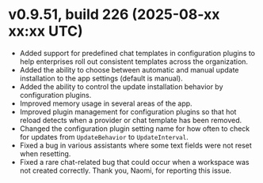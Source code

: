# v0.9.51, build 226 (2025-08-xx xx:xx UTC)
- Added support for predefined chat templates in configuration plugins to help enterprises roll out consistent templates across the organization.
- Added the ability to choose between automatic and manual update installation to the app settings (default is manual).
- Added the ability to control the update installation behavior by configuration plugins.
- Improved memory usage in several areas of the app.
- Improved plugin management for configuration plugins so that hot reload detects when a provider or chat template has been removed.
- Changed the configuration plugin setting name for how often to check for updates from `UpdateBehavior` to `UpdateInterval`.
- Fixed a bug in various assistants where some text fields were not reset when resetting.
- Fixed a rare chat-related bug that could occur when a workspace was not created correctly. Thank you, Naomi, for reporting this issue.